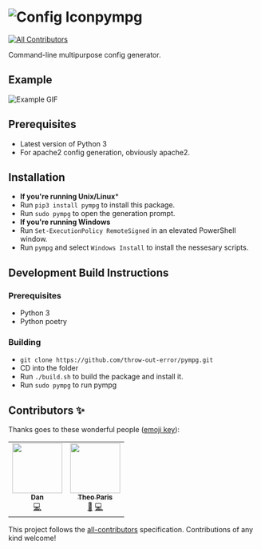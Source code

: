 # ![Config Icon](https://www.iconfinder.com/icons/1976051/download/png/64)pympg
<!-- ALL-CONTRIBUTORS-BADGE:START - Do not remove or modify this section -->
[![All Contributors](https://img.shields.io/badge/all_contributors-2-orange.svg?style=flat-square)](#contributors-)
<!-- ALL-CONTRIBUTORS-BADGE:END -->

Command-line multipurpose config generator.

## Example

![Example GIF](./assets/pympg-example.gif)

## Prerequisites

-   Latest version of Python 3
-   For apache2 config generation, obviously apache2.

## Installation

-   **If you're running Unix/Linux***
-   Run `pip3 install pympg` to install this package.
-   Run `sudo pympg` to open the generation prompt.
-   **If you're running Windows**
-   Run `Set-ExecutionPolicy RemoteSigned` in an elevated PowerShell window.
-   Run `pympg` and select `Windows Install` to install the nessesary scripts.

## Development Build Instructions

### Prerequisites

-   Python 3
-   Python poetry

### Building

-   `git clone https://github.com/throw-out-error/pympg.git`
-   CD into the folder
-   Run `./build.sh` to build the package and install it.
-   Run `sudo pympg` to run pympg

## Contributors ✨

Thanks goes to these wonderful people ([emoji key](https://allcontributors.org/docs/en/emoji-key)):

<!-- ALL-CONTRIBUTORS-LIST:START - Do not remove or modify this section -->
<!-- prettier-ignore-start -->
<!-- markdownlint-disable -->
<table>
  <tr>
    <td align="center"><a href="https://onyxcode.net"><img src="https://avatars1.githubusercontent.com/u/58049576?v=4" width="100px;" alt=""/><br /><sub><b>Dan</b></sub></a><br /><a href="https://github.com/throw-out-error/pympg/commits?author=onyxcode" title="Code">💻</a></td>
    <td align="center"><a href="https://theoparis.com/about"><img src="https://avatars0.githubusercontent.com/u/11761863?v=4" width="100px;" alt=""/><br /><sub><b>Theo Paris</b></sub></a><br /><a href="https://github.com/throw-out-error/pympg/commits?author=creepinson" title="Documentation">📖</a> <a href="https://github.com/throw-out-error/pympg/commits?author=creepinson" title="Code">💻</a></td>
  </tr>
</table>

<!-- markdownlint-enable -->
<!-- prettier-ignore-end -->
<!-- ALL-CONTRIBUTORS-LIST:END -->

This project follows the [all-contributors](https://github.com/all-contributors/all-contributors) specification. Contributions of any kind welcome!
